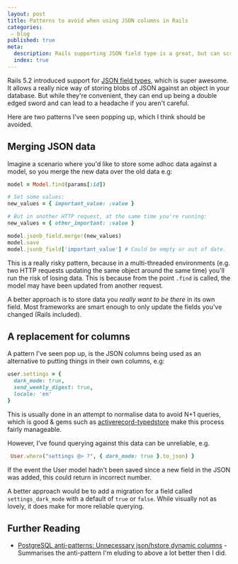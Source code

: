 ```yaml
---
layout: post
title: Patterns to avoid when using JSON columns in Rails
categories:
 – blog
published: true
meta:
  description: Rails supporting JSON field type is a great, but can screw you right over. 
  index: true
---
```



Rails 5.2 introduced support for [JSON field types](https://edgeguides.rubyonrails.org/active_record_postgresql.html#json-and-jsonb), which is super awesome. It allows a really nice way of storing blobs of JSON against an object in your database. But while they're convenient, they can end up being a double edged sword and can lead to a headache if you aren't careful.

Here are two patterns I've seen popping up, which I think should be avoided.

## Merging JSON data

Imagine a scenario where you'd like to store some adhoc data against a model, so you merge the new data over the old data e.g:


```ruby
model = Model.find(params[:id])

# Set some values:
new_values = { important_value: :value }

# But in another HTTP request, at the same time you're running:
new_values = { other_important: :value }

model.jsonb_field.merge!(new_values)
model.save
model.jsonb_field['important_value'] # Could be empty or out of date.
```

This is a really risky pattern, because in a multi-threaded environments (e.g. two HTTP requests updating the same object around the same time) you'll run the risk of losing data. This is because from the point `.find` is called, the model may have been updated from another request.

A better approach is to store data you _really want to be there_ in its own field. Most frameworks are smart enough to only update the fields you've changed (Rails included).

## A replacement for columns

A pattern I've seen pop up, is the JSON columns being used as an alternative to putting things in their own columns, e.g:

```ruby
user.settings = {
  dark_mode: true,
  send_weekly_digest: true,
  locale: 'en'
}
```

This is usually done in an attempt to normalise data to avoid N+1 queries, which is good & gems such as [activerecord-typedstore](https://github.com/byroot/activerecord-typedstore) make this process fairly manageable.

However, I've found querying against this data can be unreliable, e.g.

```ruby
 User.where("settings @> ?", { dark_mode: true }.to_json) }
 ```

If the event the User model hadn't been saved since a new field in the JSON was added, this could return in incorrect number.

A better approach would be to add a migration for a field called `settings_dark_mode` with a default of `true` or `false`. While visually not as lovely, it does make for more reliable querying.

## Further Reading

* [PostgreSQL anti-patterns: Unnecessary json/hstore dynamic columns](https://www.2ndquadrant.com/en/blog/postgresql-anti-patterns-unnecessary-jsonhstore-dynamic-columns/) - Summarises the anti-pattern I'm eluding to above a lot better then I did.
